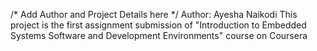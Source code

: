 /* Add Author and Project Details here */
Author: Ayesha Naikodi
This project is the first assignment submission of "Introduction to Embedded Systems Software and Development Environments" course on Coursera
